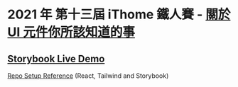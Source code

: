 # 2021 年 第十三屆 iThome 鐵人賽 - [關於 UI 元件你所該知道的事](https://ithelp.ithome.com.tw/articles/10259942)

## [Storybook Live Demo](https://6146f35ea30415003a5587a0-fhybtbvtfk.chromatic.com/?path=/story/general-typography--playground)

[Repo Setup Reference](https://github.com/jeina7/react-storybook-tailwind) (React, Tailwind and Storybook)
